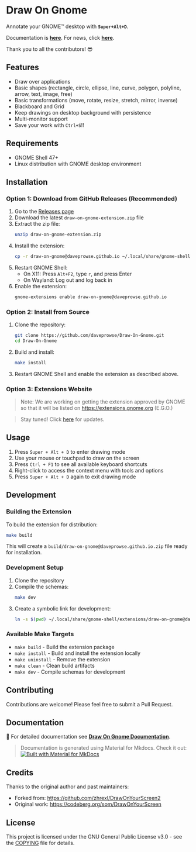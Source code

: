 # Draw On Gnome

Annotate your GNOME™ desktop with **`Super+Alt+D`**.

Documentation is **[here](https://daveprowse.github.io/Draw-On-Gnome/)**. For news, click **[here](https://daveprowse.github.io/Draw-On-Gnome/blog/)**.

Thank you to all the contributors! 😎

## Features

- Draw over applications
- Basic shapes (rectangle, circle, ellipse, line, curve, polygon, polyline, arrow, text, image, free)
- Basic transformations (move, rotate, resize, stretch, mirror, inverse)
- Blackboard and Grid
- Keep drawings on desktop background with persistence
- Multi-monitor support
- Save your work with `Ctrl+S`!!

## Requirements

- GNOME Shell 47+
- Linux distribution with GNOME desktop environment

## Installation

### Option 1: Download from GitHub Releases (Recommended)

1. Go to the [Releases page](https://github.com/daveprowse/Draw-On-Gnome/releases)
2. Download the latest `draw-on-gnome-extension.zip` file
3. Extract the zip file:
   ```bash
   unzip draw-on-gnome-extension.zip
   ```
4. Install the extension:
   ```bash
   cp -r draw-on-gnome@daveprowse.github.io ~/.local/share/gnome-shell/extensions/
   ```
5. Restart GNOME Shell:
   - On X11: Press `Alt+F2`, type `r`, and press Enter
   - On Wayland: Log out and log back in
6. Enable the extension:
   ```bash
   gnome-extensions enable draw-on-gnome@daveprowse.github.io
   ```

### Option 2: Install from Source

1. Clone the repository:
   ```bash
   git clone https://github.com/daveprowse/Draw-On-Gnome.git
   cd Draw-On-Gnome
   ```

2. Build and install:
   ```bash
   make install
   ```

3. Restart GNOME Shell and enable the extension as described above.

### Option 3: Extensions Website

> Note: We are working on getting the extension approved by GNOME so that it will be listed on https://extensions.gnome.org (E.G.O.)

> Stay tuned! Click [here](https://daveprowse.github.io/Draw-On-Gnome/blog/) for updates.

## Usage

1. Press `Super + Alt + D` to enter drawing mode
2. Use your mouse or touchpad to draw on the screen
3. Press `Ctrl + F1` to see all available keyboard shortcuts
4. Right-click to access the context menu with tools and options
5. Press `Super + Alt + D` again to exit drawing mode

## Development

### Building the Extension

To build the extension for distribution:

```bash
make build
```

This will create a `build/draw-on-gnome@daveprowse.github.io.zip` file ready for installation.

### Development Setup

1. Clone the repository
2. Compile the schemas:
   ```bash
   make dev
   ```
3. Create a symbolic link for development:
   ```bash
   ln -s $(pwd) ~/.local/share/gnome-shell/extensions/draw-on-gnome@daveprowse.github.io
   ```

### Available Make Targets

- `make build` - Build the extension package
- `make install` - Build and install the extension locally
- `make uninstall` - Remove the extension
- `make clean` - Clean build artifacts
- `make dev` - Compile schemas for development

## Contributing

Contributions are welcome! Please feel free to submit a Pull Request.

## Documentation

📖 For detailed documentation see **[Draw On Gnome Documentation](https://daveprowse.github.io/Draw-On-Gnome/)**.

> Documentation is generated using Material for Mkdocs. Check it out:
> [![Built with Material for MkDocs](https://img.shields.io/badge/Material_for_MkDocs-526CFE?style=for-the-badge&logo=MaterialForMkDocs&logoColor=white)](https://squidfunk.github.io/mkdocs-material/)

## Credits

Thanks to the original author and past maintainers:

- Forked from: https://github.com/zhrexl/DrawOnYourScreen2
- Original work: https://codeberg.org/som/DrawOnYourScreen

## License

This project is licensed under the GNU General Public License v3.0 - see the [COPYING](COPYING) file for details.
